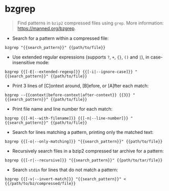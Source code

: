 # bzgrep

> Find patterns in `bzip2` compressed files using `grep`.
> More information: <https://manned.org/bzgrep>.

- Search for a pattern within a compressed file:

`bzgrep "{{search_pattern}}" {{path/to/file}}`

- Use extended regular expressions (supports `?`, `+`, `{}`, `()` and `|`), in case-insensitive mode:

`bzgrep {{[-E|--extended-regexp]}} {{[-i|--ignore-case]}} "{{search_pattern}}" {{path/to/file}}`

- Print 3 lines of [C]ontext around, [B]efore, or [A]fter each match:

`bzgrep --{{context|before-context|after-context}} {{3}} "{{search_pattern}}" {{path/to/file}}`

- Print file name and line number for each match:

`bzgrep {{[-H|--with-filename]}} {{[-n|--line-number]}} "{{search_pattern}}" {{path/to/file}}`

- Search for lines matching a pattern, printing only the matched text:

`bzgrep {{[-o|--only-matching]}} "{{search_pattern}}" {{path/to/file}}`

- Recursively search files in a bzip2 compressed tar archive for a pattern:

`bzgrep {{[-r|--recursive]}} "{{search_pattern}}" {{path/to/tar/file}}`

- Search `stdin` for lines that do not match a pattern:

`bzgrep {{[-v|--invert-match]}} "{{search_pattern}}" < {{/path/to/bz/compressed/file}}`
